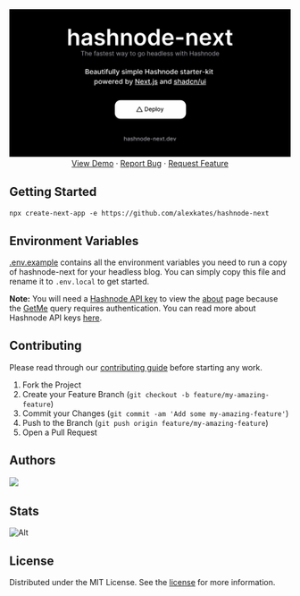 <div align="center">
    <a href="https://vercel.com/new/clone?repository-url=https%3A%2F%2Fgithub.com%2Falexkates%2Fhashnode-next&env=HASHNODE_HOST&envLink=https%3A%2F%2Fapidocs.hashnode.com&project-name=blog&repository-name=blog&demo-title=hashnode-next&demo-description=The%20fastest%20way%20to%20go%20headless%20with%20Hashnode&demo-url=https%3A%2F%2Fhashnode-next.dev%2Fblog&demo-image=https%3A%2F%2Fhashnode-next.dev%2Fdemo.png">
      <img src="public/opengraph-image.png" />
    </a>
    <br />
    <a href="https://hashnode-next.vercel.app">View Demo</a>
    ·
    <a href="https://github.com/alexkates/hashnode-next/issues">Report Bug</a>
    ·
    <a href="https://github.com/alexkates/hashnode-next/issues">Request Feature</a>
  </p>
</div>

## Getting Started

```console
npx create-next-app -e https://github.com/alexkates/hashnode-next
```

## Environment Variables

[.env.example](.env.example) contains all the environment variables you need to run a copy of hashnode-next for your headless blog. You can simply copy this file and rename it to `.env.local` to get started.

**Note:** You will need a [Hashnode API key](https://hashnode.com/settings/developer) to view the [about](src/app/about/page.tsx) page because the [GetMe](src/server/get-me.ts) query requires authentication. You can read more about Hashnode API keys [here](https://apidocs.hashnode.com/#introduction-item-4).

## Contributing

Please read through our [contributing guide](.github/CONTRIBUTING.md) before starting any work.

1. Fork the Project
2. Create your Feature Branch (`git checkout -b feature/my-amazing-feature`)
3. Commit your Changes (`git commit -am 'Add some my-amazing-feature'`)
4. Push to the Branch (`git push origin feature/my-amazing-feature`)
5. Open a Pull Request

## Authors

<a href="https://github.com/alexkates/hashnode-next/graphs/contributors">
  <img src="https://contrib.rocks/image?repo=alexkates/hashnode-next" />
</a>

## Stats

![Alt](https://repobeats.axiom.co/api/embed/31e702ad0bc3e2c1d5fa3bf57d06845b2a052336.svg "Repobeats analytics image")

## License

Distributed under the MIT License. See the [license](LICENSE.md) for more information.
